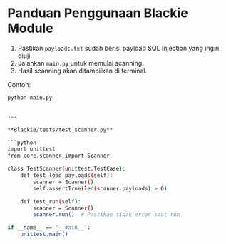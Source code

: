 # Panduan Penggunaan Blackie Module

1. Pastikan `payloads.txt` sudah berisi payload SQL Injection yang ingin diuji.
2. Jalankan `main.py` untuk memulai scanning.
3. Hasil scanning akan ditampilkan di terminal.

Contoh:

```bash
python main.py


---

**Blackie/tests/test_scanner.py**

```python
import unittest
from core.scanner import Scanner

class TestScanner(unittest.TestCase):
    def test_load_payloads(self):
        scanner = Scanner()
        self.assertTrue(len(scanner.payloads) > 0)

    def test_run(self):
        scanner = Scanner()
        scanner.run()  # Pastikan tidak error saat run

if __name__ == '__main__':
    unittest.main()
